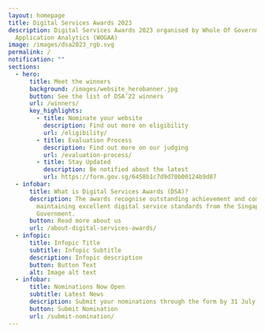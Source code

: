 ```yaml
---
layout: homepage
title: Digital Services Awards 2023
description: Digital Services Awards 2023 organised by Whole Of Government
  Application Analytics (WOGAA)
image: /images/dsa2023_rgb.svg
permalink: /
notification: ""
sections:
  - hero:
      title: Meet the winners
      background: /images/website_herobanner.jpg
      button: See the list of DSA’22 winners
      url: /winners/
      key_highlights:
        - title: Nominate your website
          description: Find out more on eligibility
          url: /eligibility/
        - title: Evaluation Process
          description: Find out more on our judging
          url: /evaluation-process/
        - title: Stay Updated
          description: Be notified about the latest
          url: https://form.gov.sg/6458b1c7d9d70b00124b9d87
  - infobar:
      title: What is Digital Services Awards (DSA)?
      description: The awards recognise outstanding achievement and commitment to
        maintaining excellent digital service standards from the Singapore
        Government.
      button: Read more about us
      url: /about-digital-services-awards/
  - infopic:
      title: Infopic Title
      subtitle: Infopic Subtitle
      description: Infopic description
      button: Button Text
      alt: Image alt text
  - infobar:
      title: Nominations Now Open
      subtitle: Latest News
      description: Submit your nominations through the form by 31 July 2023, 6pm SGT.
      button: Submit Nomination
      url: /submit-nomination/
---
```


